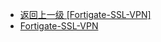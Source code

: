 - [返回上一级 [Fortigate-SSL-VPN]](/8、网络设备漏洞/Fortigate-SSL-VPN)
- [Fortigate-SSL-VPN](/8、网络设备漏洞/Fortigate-SSL-VPN/Fortigate-SSL-VPN/)

